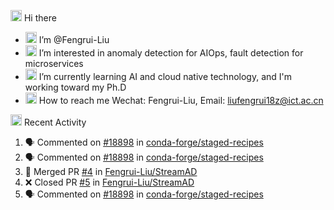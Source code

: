 
<img src="https://media.giphy.com/media/hvRJCLFzcasrR4ia7z/giphy.gif" width="18px"> Hi there

- <img src="https://media.giphy.com/media/L05Su3yKJczBwt4vai/giphy.gif" width="18px"> I’m @Fengrui-Liu
- <img src="https://media.giphy.com/media/jRGqHB6RC5Nh7ZJLDb/giphy.gif" width="18px"> I’m interested in anomaly detection for AIOps, fault detection for microservices
- <img src="https://media.giphy.com/media/QssGEmpkyEOhBCb7e1/giphy.gif" width="18px"> I’m currently learning AI and cloud native technology, and I'm working toward my Ph.D
- <img src="https://media.giphy.com/media/iPRtIf0OlGlSnNfV7W/giphy.gif" width="18px"> How to reach me Wechat: Fengrui-Liu, Email: liufengrui18z@ict.ac.cn

<img src="https://media.giphy.com/media/wzeS5qCu28sSmP3bBh/giphy.gif" width="18px"> Recent Activity
 
<!--START_SECTION:activity-->
1. 🗣 Commented on [#18898](https://github.com/conda-forge/staged-recipes/issues/18898) in [conda-forge/staged-recipes](https://github.com/conda-forge/staged-recipes)
2. 🗣 Commented on [#18898](https://github.com/conda-forge/staged-recipes/issues/18898) in [conda-forge/staged-recipes](https://github.com/conda-forge/staged-recipes)
3. 🎉 Merged PR [#4](https://github.com/Fengrui-Liu/StreamAD/pull/4) in [Fengrui-Liu/StreamAD](https://github.com/Fengrui-Liu/StreamAD)
4. ❌ Closed PR [#5](https://github.com/Fengrui-Liu/StreamAD/pull/5) in [Fengrui-Liu/StreamAD](https://github.com/Fengrui-Liu/StreamAD)
5. 🗣 Commented on [#18898](https://github.com/conda-forge/staged-recipes/issues/18898) in [conda-forge/staged-recipes](https://github.com/conda-forge/staged-recipes)
<!--END_SECTION:activity-->

